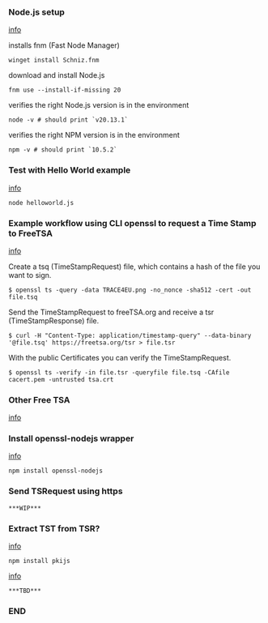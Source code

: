 
### Node.js setup

[info](https://nodejs.org/en/download/package-manager)

installs fnm (Fast Node Manager)

    winget install Schniz.fnm

download and install Node.js

    fnm use --install-if-missing 20

verifies the right Node.js version is in the environment

    node -v # should print `v20.13.1`

verifies the right NPM version is in the environment

    npm -v # should print `10.5.2`


### Test with Hello World example

[info](https://nodejs.org/en/learn/getting-started/introduction-to-nodejs)

    node helloworld.js


### Example workflow using CLI openssl to request a Time Stamp to FreeTSA

[info](https://freetsa.org/)

Create a tsq (TimeStampRequest) file, which contains a hash of the file you want to sign.

    $ openssl ts -query -data TRACE4EU.png -no_nonce -sha512 -cert -out file.tsq

Send the TimeStampRequest to freeTSA.org and receive a tsr (TimeStampResponse) file.

    $ curl -H "Content-Type: application/timestamp-query" --data-binary '@file.tsq' https://freetsa.org/tsr > file.tsr

With the public Certificates you can verify the TimeStampRequest.

    $ openssl ts -verify -in file.tsr -queryfile file.tsq -CAfile cacert.pem -untrusted tsa.crt

### Other Free TSA

[info](https://gist.github.com/Manouchehri/fd754e402d98430243455713efada710)


### Install openssl-nodejs wrapper

[info](https://www.npmjs.com/package/openssl-nodejs)

    npm install openssl-nodejs


### Send TSRequest using https

    ***WIP***


### Extract TST from TSR?

[info](https://github.com/PeculiarVentures/PKI.js)

    npm install pkijs

[info](https://github.com/PeculiarVentures/PKI.js/tree/master/examples/TSPRequestComplexExample)

    ***TBD***

### END
